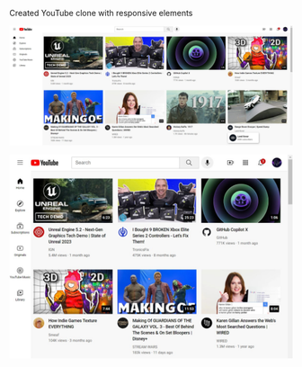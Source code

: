 Created YouTube clone with responsive elements

![Example 1](finished_website_images/youtube_clone_example_1.jpg)

![Example 2](finished_website_images/youtube_clone_example_2.jpg)
